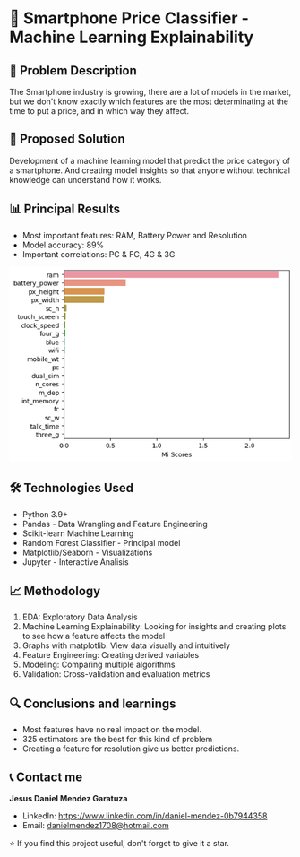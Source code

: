 # 📱 Smartphone Price Classifier - Machine Learning Explainability

## 🎯 Problem Description

The Smartphone industry is growing, there are a lot of models in the market, but we don't know exactly which features are the most determinating at the time to put a price, and in which way they affect.

## 🔧 Proposed Solution

Development of a machine learning model that predict the price category of a smartphone. And creating model insights so that anyone without technical knowledge can understand how it works.

## 📊 Principal Results

- Most important features: RAM, Battery Power and Resolution
- Model accuracy: 89%
- Important correlations: PC & FC, 4G & 3G

![Mi Scores Phones](assets/Mi-Scores-Phones.png)

## 🛠 Technologies Used

- Python 3.9+
- Pandas - Data Wrangling and Feature Engineering
- Scikit-learn Machine Learning
- Random Forest Classifier - Principal model
- Matplotlib/Seaborn - Visualizations
- Jupyter - Interactive Analisis

## 📈 Methodology

1. EDA: Exploratory Data Analysis
2. Machine Learning Explainability: Looking for insights and creating plots to see how a feature affects the model
3. Graphs with matplotlib: View data visually and intuitively
4. Feature Engineering: Creating derived variables
5. Modeling: Comparing multiple algorithms
6. Validation: Cross-validation and evaluation metrics

## 🔍 Conclusions and learnings

- Most features have no real impact on the model.
- 325 estimators are the best for this kind of problem
- Creating a feature for resolution give us better predictions.

## 📞 Contact me

**Jesus Daniel Mendez Garatuza**

- LinkedIn: https://www.linkedin.com/in/daniel-mendez-0b7944358
- Email: danielmendez1708@hotmail.com

⭐ If you find this project useful, don't forget to give it a star.
